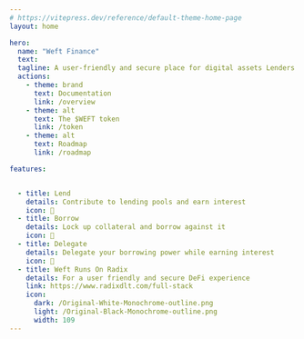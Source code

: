 ```yaml
---
# https://vitepress.dev/reference/default-theme-home-page
layout: home

hero:
  name: "Weft Finance"
  text: 
  tagline: A user-friendly and secure place for digital assets Lenders and Borrowers
  actions:
    - theme: brand
      text: Documentation
      link: /overview
    - theme: alt
      text: The $WEFT token
      link: /token
    - theme: alt
      text: Roadmap
      link: /roadmap

features:


  - title: Lend
    details: Contribute to lending pools and earn interest
    icon: 💸
  - title: Borrow
    details: Lock up collateral and borrow against it
    icon: 🤝
  - title: Delegate
    details: Delegate your borrowing power while earning interest
    icon: 👥
  - title: Weft Runs On Radix
    details: For a user friendly and secure DeFi experience
    link: https://www.radixdlt.com/full-stack
    icon: 
      dark: /Original-White-Monochrome-outline.png
      light: /Original-Black-Monochrome-outline.png
      width: 109
---
```


